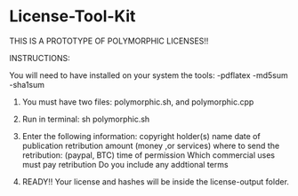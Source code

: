 # License-Tool-Kit
THIS IS A PROTOTYPE OF POLYMORPHIC  LICENSES!!  

INSTRUCTIONS:

You will need to have installed on your system the tools:  -pdflatex -md5sum -sha1sum

1) You must have two files: polymorphic.sh, and polymorphic.cpp

2) Run in terminal:    sh polymorphic.sh

3) Enter the following information:
copyright holder(s) name
date of publication
retribution amount (money ,or services)
where to send the retribution: (paypal, BTC)
time of permission
Which commercial uses must pay retribution
Do you include any addtional terms


3) READY!!  Your license and hashes will be inside the license-output folder.







